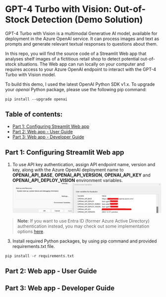 # GPT-4 Turbo with Vision: Out-of-Stock Detection (Demo Solution)
GPT-4 Turbo with Vision is a multimodal Generative AI model, available for deployment in the Azure OpenAI service. It can process images and text as prompts and generate relevant textual responses to questions about them.

In this repo, you will find the source code of a Streamlit Web app that analyses shelf images of a fictitious retail shop to detect potential out-of-stock situations. The Web app can run locally on your computer and requires access to your Azure OpenAI endpoint to interact with the GPT-4 Turbo with Vision model.

To build this demo, I used the latest OpenAI Python SDK v1.x. To upgrade your _openai_ Python package, please use the following pip command:
```
pip install --upgrade openai
```

## Table of contents:
- [Part 1: Configuring Streamlit Web app]()
- [Part 2: Web app - User Guide]()
- [Part 3: Web app - Developer Guide]()

## Part 1: Configuring Streamlit Web app
1. To use API key authentication, assign API endpoint name, version and key, along with the Azure OpenAI deployment name to **OPENAI_API_BASE**, **OPENAI_API_VERSION**, **OPENAI_API_KEY** and **OPENAI_API_DEPLOY_VISION** environment variables.
![screenshot_1.1_environment](images/part1_environment.png)
>**Note**: If you want to use Entra ID (former Azure Active Directory) authentication instead, you may check out some implementation options [here](https://github.com/LazaUK/AOAI-EntraIDAuth-SDKv1).
3. Install required Python packages, by using pip command and provided requirements.txt file.
```
pip install -r requirements.txt
```

## Part 2: Web app - User Guide
## Part 3: Web app - Developer Guide
